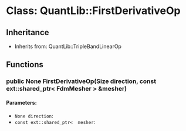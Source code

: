 # Class: QuantLib::FirstDerivativeOp

## Inheritance
- Inherits from: QuantLib::TripleBandLinearOp

## Functions
### public None FirstDerivativeOp(Size direction, const ext::shared_ptr< FdmMesher > &mesher)

#### Parameters:
- `None direction`: 
- `const ext::shared_ptr<  mesher`: 

